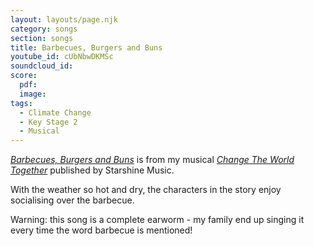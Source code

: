 ```yaml
---
layout: layouts/page.njk
category: songs
section: songs
title: Barbecues, Burgers and Buns
youtube_id: cUbNbwDKMSc
soundcloud_id:
score:
  pdf:
  image:
tags:
  - Climate Change
  - Key Stage 2
  - Musical
---
```

[*Barbecues, Burgers and Buns*](https://www.starshine.co.uk/change-the-world-together) is from my musical [*Change The World Together*](https://www.starshine.co.uk/change-the-world-together) published by Starshine Music. 

With the weather so hot and dry, the characters in the story enjoy socialising over the barbecue. 

Warning: this song is a complete earworm - my family end up singing it every time the word barbecue is mentioned!
